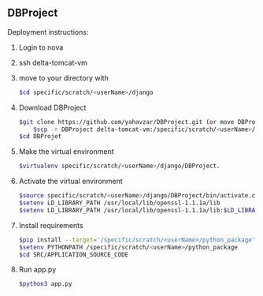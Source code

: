 ## DBProject


Deployment instructions:

1) Login to nova

2) ssh delta-tomcat-vm

3) move to your directory with 
    ```sh 
   $cd specific/scratch/<userName>/django 
    ```
4) Download DBProject
    ```sh 
   $git clone https://github.com/yahavzar/DBProject.git (or move DBProject from nova with
        $scp -r DBProject delta-tomcat-vm:/specific/scratch/<userName>/django/) 
    $cd DBProjet
    ```    
5) Make the virtual environment
    ```sh 
   $virtualenv specific/scratch/<userName>/django/DBProject.
    ```    
6) Activate the virtual environment
    ```sh 
   $source specific/scratch/<userName>/django/DBProject/bin/activate.csh
   $setenv LD_LIBRARY_PATH /usr/local/lib/openssl-1.1.1a/lib
   $setenv LD_LIBRARY_PATH /usr/local/lib/openssl-1.1.1a/lib:$LD_LIBRARY_PATH
    ```    
7) Install requirements
    ```sh 
    $pip install --target='/specific/scratch/<userName>/python_package' -r requirements.txt
    $setenv PYTHONPATH /specific/scratch/<userName>/python_package
    $cd SRC/APPLICATION_SOURCE_CODE
    ```    
8) Run app.py
    ```sh 
    $python3 app.py
    ```    